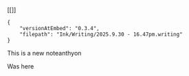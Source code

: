 [[]]
```handwritten-ink
{
	"versionAtEmbed": "0.3.4",
	"filepath": "Ink/Writing/2025.9.30 - 16.47pm.writing"
}
```
This is a new noteanthyon


Was here